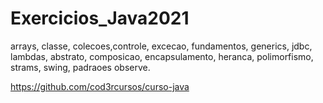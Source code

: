 # Exercicios_Java2021
arrays, classe, colecoes,controle, excecao, fundamentos, generics, jdbc, lambdas, abstrato, composicao, encapsulamento, heranca, polimorfismo, strams, swing, padraoes observe.

https://github.com/cod3rcursos/curso-java
